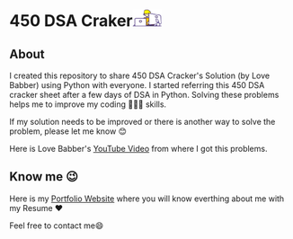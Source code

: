 # 450 DSA Craker<img src='https://github.com/Abhilashgupta2706/Abhilashgupta2706/blob/main/icons/Skills.gif' alt='skills' height='30'>

## About
I created this repository to share 450 DSA Cracker's Solution (by Love Babber) using Python with everyone. I started referring this 450 DSA cracker sheet after a few days of DSA in Python. Solving these problems helps me to improve my coding 🧑🏻‍💻 skills.

If my solution needs to be improved or there is another way to solve the problem, please let me know 😊

Here is Love Babber's [YouTube Video](https://youtu.be/4iFALQ1ACdA) from where I got this problems.

## Know me 😉

Here is my [Portfolio Website](https://www.abhilashgupta.ml/) where you will know everthing about me with my Resume ❤️

Feel free to contact me😄
